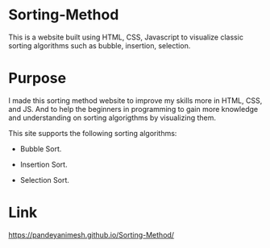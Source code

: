 # Sorting-Method 
This is a website built using HTML, CSS, Javascript to visualize classic sorting algorithms such as bubble, insertion, selection.

# Purpose 
I made this sorting method website to improve my skills more in HTML, CSS, and JS. And to help the beginners in programming to gain more knowledge and understanding on sorting algorigthms by visualizing them.
 
This site supports the following sorting algorithms:

* Bubble Sort.

* Insertion Sort.

* Selection Sort.

# Link 
 https://pandeyanimesh.github.io/Sorting-Method/
